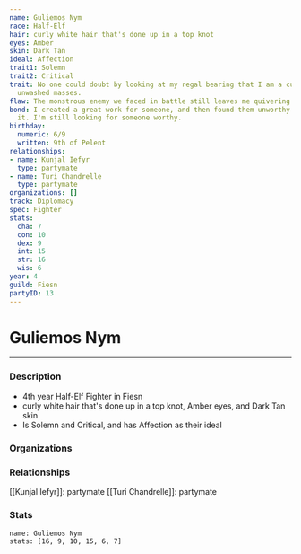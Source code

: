 ```yaml
---
name: Guliemos Nym
race: Half-Elf
hair: curly white hair that's done up in a top knot
eyes: Amber
skin: Dark Tan
ideal: Affection
trait1: Solemn
trait2: Critical
trait: No one could doubt by looking at my regal bearing that I am a cut above the
  unwashed masses.
flaw: The monstrous enemy we faced in battle still leaves me quivering with fear.
bond: I created a great work for someone, and then found them unworthy to receive
  it. I'm still looking for someone worthy.
birthday:
  numeric: 6/9
  written: 9th of Pelent
relationships:
- name: Kunjal Iefyr
  type: partymate
- name: Turi Chandrelle
  type: partymate
organizations: []
track: Diplomacy
spec: Fighter
stats:
  cha: 7
  con: 10
  dex: 9
  int: 15
  str: 16
  wis: 6
year: 4
guild: Fiesn
partyID: 13
---
```

# Guliemos Nym
---
### Description
- 4th year Half-Elf Fighter in Fiesn
- curly white hair that's done up in a top knot, Amber eyes, and Dark Tan skin
- Is Solemn and Critical, and has Affection as their ideal

### Organizations
### Relationships
[[Kunjal Iefyr]]: partymate
[[Turi Chandrelle]]: partymate
### Stats
```statblock
name: Guliemos Nym
stats: [16, 9, 10, 15, 6, 7]
```